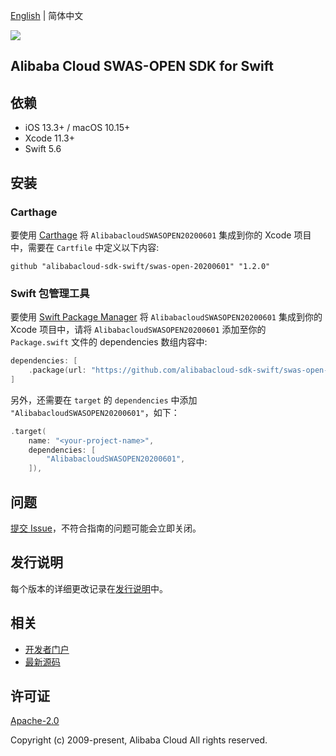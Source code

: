 [English](README.md) | 简体中文

![](https://aliyunsdk-pages.alicdn.com/icons/AlibabaCloud.svg)

## Alibaba Cloud SWAS-OPEN SDK for Swift

## 依赖

- iOS 13.3+ / macOS 10.15+
- Xcode 11.3+
- Swift 5.6

## 安装

### Carthage

要使用 [Carthage](https://github.com/Carthage/Carthage) 将 `AlibabacloudSWASOPEN20200601` 集成到你的 Xcode 项目中，需要在 `Cartfile` 中定义以下内容:

```ogdl
github "alibabacloud-sdk-swift/swas-open-20200601" "1.2.0"
```

### Swift 包管理工具

要使用 [Swift Package Manager](https://swift.org/package-manager/) 将 `AlibabacloudSWASOPEN20200601` 集成到你的 Xcode 项目中，请将 `AlibabacloudSWASOPEN20200601` 添加至你的 `Package.swift` 文件的 dependencies 数组内容中:

```swift
dependencies: [
    .package(url: "https://github.com/alibabacloud-sdk-swift/swas-open-20200601.git", from: "1.2.0")
]
```

另外，还需要在 `target` 的 `dependencies` 中添加 `"AlibabacloudSWASOPEN20200601"`，如下：

```swift
.target(
    name: "<your-project-name>",
    dependencies: [
        "AlibabacloudSWASOPEN20200601",
    ]),
```

## 问题

[提交 Issue](https://github.com/alibabacloud-sdk-swift/swas-open-20200601/issues/new)，不符合指南的问题可能会立即关闭。

## 发行说明

每个版本的详细更改记录在[发行说明](./ChangeLog.txt)中。

## 相关

* [开发者门户](https://next.api.aliyun.com/home)
* [最新源码](https://github.com/alibabacloud-sdk-swift/swas-open-20200601)

## 许可证

[Apache-2.0](http://www.apache.org/licenses/LICENSE-2.0)

Copyright (c) 2009-present, Alibaba Cloud All rights reserved.
